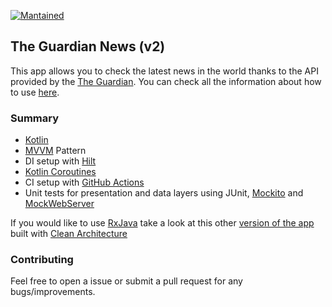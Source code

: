 [![Mantained](https://img.shields.io/badge/Maintained%3F-yes-green.svg)]()

## The Guardian News (v2)

This app allows you to check the latest news in the world thanks to the API provided by the [The Guardian](https://www.theguardian.com/uk). You can check all the information about how to use [here](https://open-platform.theguardian.com/).

### Summary
- [Kotlin][1]
- [MVVM][2] Pattern
- DI setup with [Hilt][3]
- [Kotlin Coroutines][4]
- CI setup with [GitHub Actions][5]
- Unit tests for presentation and data layers using JUnit, [Mockito][6] and [MockWebServer][7]

[1]: https://kotlinlang.org/docs/reference/
[2]: https://upday.github.io/blog/model-view-viewmodel/
[3]: https://developer.android.com/training/dependency-injection/hilt-android
[4]: https://developer.android.com/kotlin/coroutines
[5]: https://github.com/features/actions
[6]: https://site.mockito.org/
[7]: https://github.com/square/okhttp/tree/master/mockwebserver
[8]: https://github.com/ReactiveX/RxJava
[9]: https://blog.cleancoder.com/uncle-bob/2012/08/13/the-clean-architecture.html
[10]: https://github.com/javimartd/The-Guardian

If you would like to use [RxJava][8] take a look at this other [version of the app][10] built with [Clean Architecture][9]

### Contributing

Feel free to open a issue or submit a pull request for any bugs/improvements.
